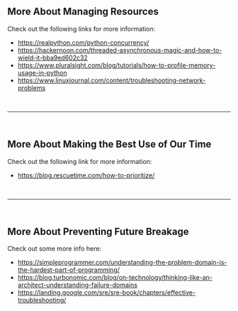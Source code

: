 ## More About Managing Resources

Check out the following links for more information:

* https://realpython.com/python-concurrency/
* https://hackernoon.com/threaded-asynchronous-magic-and-how-to-wield-it-bba9ed602c32
* https://www.pluralsight.com/blog/tutorials/how-to-profile-memory-usage-in-python
* https://www.linuxjournal.com/content/troubleshooting-network-problems

<br><hr><br>

## More About Making the Best Use of Our Time

Check out the following link for more information:

* https://blog.rescuetime.com/how-to-prioritize/


<br><hr><br>

## More About Preventing Future Breakage

Check out some more info here:

* https://simpleprogrammer.com/understanding-the-problem-domain-is-the-hardest-part-of-programming/
* https://blog.turbonomic.com/blog/on-technology/thinking-like-an-architect-understanding-failure-domains
* https://landing.google.com/sre/sre-book/chapters/effective-troubleshooting/